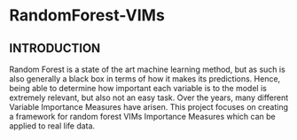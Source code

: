 # RandomForest-VIMs

## INTRODUCTION
Random Forest is a state of the art machine learning method, but as such is also generally a black box in terms of how it makes its predictions. Hence, being able to determine how important each variable is to the model is extremely relevant, but also not an easy task. Over the years, many different Variable Importance Measures have arisen. This project focuses on creating a framework for random forest VIMs Importance Measures which can be applied to real life data.
